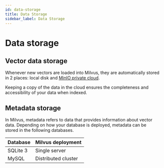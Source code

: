 ```yaml
---
id: data-storage
title: Data Storage
sidebar_label: Data Storage
---
```


# Data storage

## Vector data storage

Whenever new vectors are loaded into Milvus, they are automatically stored in 2 places: local disk and [MinIO private cloud](https://min.io/product/multi-cloud-gateway#multi-cloud-gateway). 

Keeping a copy of the data in the cloud ensures the completeness and accessibility of your data when indexed.

## Metadata storage

In Milvus, metadata refers to data that provides information about vector data. Depending on how your database is deployed, metadata can be stored in the following databases.

| Database | Milvus deployment           |
| -------- | --------------------------- |
| SQLite 3 | Single server               |
| MySQL    | Distributed cluster         |
